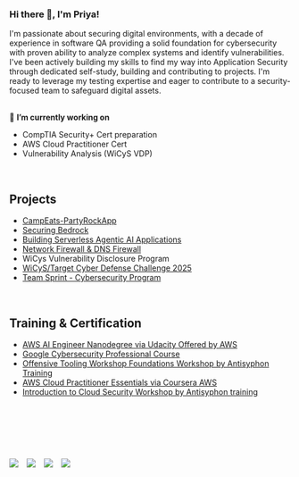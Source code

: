 ### Hi there 👋, I'm Priya! <br/> 
I'm passionate about securing digital environments, with a decade of experience in software QA providing a solid foundation for cybersecurity with proven ability to analyze complex systems and identify vulnerabilities. I've been actively building my skills to find my way into Application Security through dedicated self-study, building and contributing to projects. I'm ready to leverage my testing expertise and eager to contribute to a security-focused team to safeguard digital assets. <br/><br/>
<!--
🌱 **I’m currently learning** 
- CompTIA Security+ cert preparation
- AWS Cloud Practitioner Cert
<br/><br/>
-->

🔭 **I’m currently working on**
- CompTIA Security+ Cert preparation
- AWS Cloud Practitioner Cert
- Vulnerability Analysis (WiCyS VDP)
<br/>

## Projects

- [CampEats-PartyRockApp](https://github.com/PriyadharshniA/CampEats-PartyRockApp)
- [Securing Bedrock](<!--https://github.com/PriyadharshniA/AWS-Activationdays-Workshops/tree/main/Securing-Bedrock-->)
- [Building Serverless Agentic AI Applications](<!--https://github.com/PriyadharshniA/AWS-Activationdays-Workshops/tree/main/Serverless-AgenticAI-->)
- [Network Firewall & DNS Firewall](<!--https://github.com/PriyadharshniA/AWS-Activationdays-Workshops/tree/main/Network%20Firewall-DNS%20Firewall-->)
- WiCys Vulnerability Disclosure Program
- [WiCyS/Target Cyber Defense Challenge 2025](<!--https://github.com/PriyadharshniA/WiCysTargetCTF-2025-->)
- [Team Sprint - Cybersecurity Program](https://github.com/PriyadharshniA/Clicked-WiCyS-Cybersecurity-Program-Team-Sprint)

<br/>

## Training & Certification
- [AWS AI Engineer Nanodegree via Udacity Offered by AWS](https://github.com/PriyadharshniA/assets/blob/main/Introduction%20to%20Generative%20AI%20with%20AWS.png)
- [Google Cybersecurity Professional Course](https://github.com/PriyadharshniA/assets/blob/main/Google%20Cybersecurity%20Certificate.png)
- [Offensive Tooling Workshop Foundations Workshop by Antisyphon Training](https://github.com/PriyadharshniA/assets/blob/main/Offensive%20Tooling%20Foundations%20Workshop.png)
- [AWS Cloud Practitioner Essentials via Coursera AWS](https://github.com/PriyadharshniA/assets/blob/main/AWS%20CF-02%20Courser%20Cert.png)
- [Introduction to Cloud Security Workshop by Antisyphon training](https://github.com/PriyadharshniA/assets/blob/main/Intro%20to%20Cloud%20Sec%20Workshop%20-%20Certificate.png)


<br/>
<br/>
<br/>

## 
<br/>
<a href="https://linkedin.com/in/priyaaruchami"><img src="https://img.shields.io/badge/-LinkedIn-0072b1?&style=for-the-badge&logo=linkedin&logoColor=white" /></a> &ensp; 
<a href="https://tryhackme.com/r/p/PriAru"><img src="https://img.shields.io/badge/TryHackMe-212C42?style=for-the-badge&logo=TryHackMe&logoColor=white" /></a> &ensp;
<a href="https://www.coursera.org/learner/priyaaruchami"><img src="https://img.shields.io/badge/Coursera-0056D2?style=for-the-badge&logo=Coursera&logoColor=white" /></a> &ensp;
<a href="https://www.credly.com/users/priyaaruchami/badges#credly"><img src="https://img.shields.io/badge/Credly-FF6B00?style=for-the-badge&logo=credly&logoColor=white" /></a>
<br/>
<br/>
<br/>
<br/>
<br/>
<br/>
<!--
<p align="center">
<img src="https://github-readme-stats-git-masterrstaa-rickstaa.vercel.app/api?username=PriyadharshniA&theme=tokyonight" height="56%" width="56%" />
</p>
-->
<!-- For Later Updates****************************************************************************
https://img.shields.io/badge/Bugcrowd-F26822?style=for-the-badge&logo=bugcrowd&logoColor=white
****************************************************************************
-->
<!--
**PriyadharshniA/PriyadharshniA** is a ✨ _special_ ✨ repository because its `README.md` (this file) appears on your GitHub profile.

Here are some ideas to get you started:

- 🔭 I’m currently working on ...
- 🌱 I’m currently learning ...
- 👯 I’m looking to collaborate on ...
- 🤔 I’m looking for help with ...
- 💬 Ask me about ...
- 📫 How to reach me: ...
- 😄 Pronouns: ...
- ⚡ Fun fact: ...
-->

<!--

** Useful tags, commands **
1. Type &nbsp; to add a single space. Type &ensp; to add 2 spaces. Type &emsp; to add 4 spaces. You can use non-breaking space (&nbsp;) 4 times to insert a tab.

Badges for readme file: https://github.com/alexandresanlim/Badges4-README.md-Profile
-->
